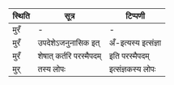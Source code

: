 | स्थिति | सूत्र | टिप्पणी |
| ----- | ------- | ------ |
| मुरँ | - | - |
| मुरँ | उपदेशेऽजनुनासिक इत् | अँ-इत्यस्य इत्संज्ञा |
| मुरँ | शेषात् कर्तरि परस्मैपदम् | इति परस्मैपदम् |
| मुर् | तस्य लोपः | इत्संज्ञकस्य लोपः |
